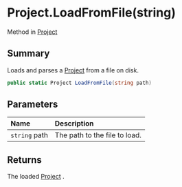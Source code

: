 # Project.LoadFromFile(string)

Method in [Project](/api/csharp/yarn.compiler.project.md)

## Summary


Loads and parses a  <a href="yarn.compiler.project.md">Project</a>  from a file on disk.


```csharp
public static Project LoadFromFile(string path)
```

## Parameters

|Name|Description|
|:---|:---|
|`string` path|The path to the file to load.|

## Returns

The loaded  <a href="yarn.compiler.project.md">Project</a> .

